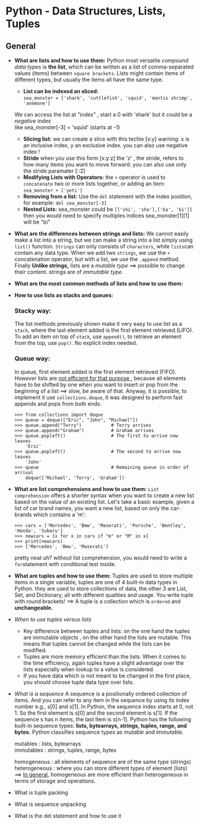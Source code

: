 # **Python - Data Structures, Lists, Tuples**

## **General**

- **What are lists and how to use them:**
	Python most versatile *compound data types* is **the list**, which can be written as a list of comma-separated values (items) between `square brackets`. Lists might contain items of different types, but usually the items all have the same type.
	- **List can be indexed an sliced:** <br>
		```sea_monster = ['shark', 'cuttlefish', 'squid', 'mantis shrimp', 'anemone']``` <br>

	We can access the list at "index" , start a 0 with 'shark' but it could be a *negative* index <br>
	like sea_monster[-3] = 'squid' (starts at -1)

	- **Slicing list:** we can create a slice with this techie [x:y]
	warning:  x is an inclusive index, y an exclusive index. you can also use negative index !
	- **Stride** when you use this form [x:y:z] the 'z' , the stride, refers to how many items you want to move 
	forward. you can also use only the stride paramater [::2]
	- **Modifying Lists with Operators:**
	the ```+``` operator is used to ```concatenate``` two or more lists together, or adding an item: <br>
	```sea_monster + ['yeti']```
	- **Removing from a list:**
	Use the ```del``` statement with the index position, for example: ```del sea_monster[-3]```
	- **Nested Lists:**
	sea_monster could be ```[['shi', 'sho'],['ba', 'bi']] ``` then you would need to specify multiples indices
	sea_monster[1][1] will be "bi"

- **What are the differences between strings and lists:**
	We cannot easily make a list into a string, but we can make a string into a list simply using `list()` function.
	`Strings` can only consists of `characters`, while `lists`can contain any data type.
	When we add two `strings`, we use the `+` concatenation operator, but with a list, we use the `.append` method.
	Finally **Unlike strings,** lists are a *mutable type* ==> possible to change their content. strings are of *immutable type.* 

- **What are the most common methods of lists and how to use them:**

- **How to use lists as stacks and queues:**
	### Stacky way:
	The list methods previously shown make it very easy to use list as a `stack`, where the last element added is the first element retrieved.(LIFO). To add an item on top of `stack`, use `append()`, to retrieve an element from the top, use `pop()`. No explicit index needed.
	### Queue way:
	In queue, first element added is the first element retrieved (FIFO). *However* lists are <u>not efficient for that purpose </u>, because all elements have to be shifted by one when you want to insert or pop from the beginning of a list ==> slow, be aware of that.
	Anyway, it is possible, to implement it use `collections.deque`, it was designed to perform fast appends and pops from both ends.
	```
	>>> from collections import deque
	>>> queue = deque(["Eric", "John", "Michael"])
	>>> queue.append("Terry")           # Terry arrives
	>>> queue.append("Graham")          # Graham arrives
	>>> queue.popleft()                 # The first to arrive now leaves
		'Eric'
	>>> queue.popleft()                 # The second to arrive now leaves
		'John'
	>>> queue                           # Remaining queue in order of arrival
		deque(['Michael', 'Terry', 'Graham'])
- **What are list comprehensions and how to use them:**
	`List comprehension` offers a shorter syntax when you want to create a new list based on the value of an existing list. Let's take a basic example, given a list of car brand names, you want a new list, based on only the car-brands which contains a 'm':
	```
	>>> cars = ['Mercedes', 'Bmw', 'Maserati', 'Porsche', 'Bentley', 'Honda', 'Subaru']
	>>> newcars = [x for x in cars if "m" or "M" in x]
	>>> print(newcars)
	>>> ['Mercedes', 'Bmw', 'Maserati']
	```
	pretty neat uh? without list comprehension, you would need to write a `for`statement with conditional test inside.
- **What are tuples and how to use them:**
	Tuples are used to store multiple items in a single variable, tuples are one of 4 built-in data types in Python. they are used to store collections of data, the other 3 are List, Set, and Dictionary, all with different qualities and usage. You write tuple with round brackets!
	==> A tuple is a collection which is `ordered` and **unchangeable.**

- *When to use tuples versus lists*
	- Key difference between tuples and lists: on the one hand the tuples are immutable objects , on the other hand the lists are mutable. This means that tuples cannot be changed while the lists can be modified.
	- Tuples are more memory efficient than the lists.
	When it comes to the time efficiency, again tuples have a slight advantage over the lists especially when lookup to a value is considered.
	- If you have data which is not meant to be changed in the first place, you should choose tuple data type over lists.
- *What is a sequence*
	A sequence is a positionally ordered collection of items. And you can refer to any item in the sequence by using its index number e.g., s[0] and s[1].
	In Python, the sequence index starts at 0, not 1. So the first element is s[0] and the second element is s[1]. If the sequence s has n items, the last item is s[n-1].
	Python has the following built-in sequence types: **lists, bytearrays, strings, tuples, range, and bytes.** Python classifies sequence types as *mutable* and *immutable.*

	mutables : lists, bytearrays <br>
	immutables : strings, tuples, range, bytes <br>

	homogeneous : all elements of sequence are of the same type (strings)<br>
	heterogeneous : where you can store different types of element (lists) <br>
	==> <u>In general</u>, homogeneous are more efficient than heterogeneous in terms of storage and operations.
- What is tuple packing
- What is sequence unpacking
- What is the del statement and how to use it
